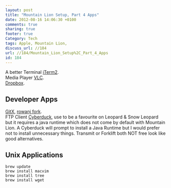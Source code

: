 ```yaml
---
layout: post
title: "Mountain Lion Setup, Part 4 Apps"
date: 2012-08-16 14:06:30 +0100 
comments: true
sharing: true
footer: true
Category: Tech
tags: Apple, Mountain Lion,
discuss_url: //184
url: //184/Mountain_Lion_Setup%2C_Part_4_Apps
id: 184
---
```

A better Terminal [iTerm2][].  
Media Player [VLC][].  
[Dropbox][].  

[iTerm2]: http://www.iterm2.com/
[VLC]: http://www.videolan.org/vlc/index.html
[Dropbox]: http://db.tt/ZZzJ5LBq

Developer Apps
--

[GitX][], [rowanj fork][rowanj].   
FTP Client [Cyberduck][], use to be a favourite on Leopard & Snow Leopard but it requires a java runtime which does not come by default with Mountain Lion. A Cyberduck will prompt to install a Java Runtime but I would prefer not to install unnecessary things. Transmit or Forklift both NOT free look like good alternatives.

Unix Applications
--

    brew update
    brew install macvim
    brew install tree
    brew install wget


[GitX]:http://www.gitx.org/
[laullon]: http://www.gitx.org/redirect/laullon
[rowanj]: http://gitx.org/redirect/rowanj

[Cyberduck]: http://cyberduck.ch/
